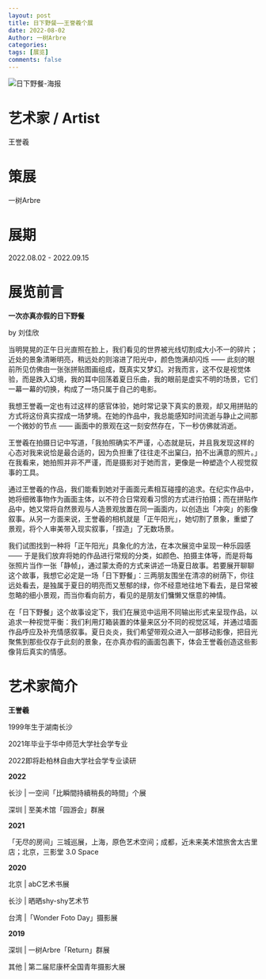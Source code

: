 ```yaml
---
layout: post
title: 日下野餐——王誉羲个展
date: 2022-08-02
Author: 一树Arbre
categories: 
tags: [展览]
comments: false
--- 
```


![日下野餐-海报](https://i.imgtg.com/2022/08/15/KqGzI.png)

# 艺术家 / Artist

王誉羲 

# 策展

一树Arbre

# 展期

2022.08.02 - 2022.09.15

# 展览前言

**一次亦真亦假的日下野餐**

by 刘佳欣

当明晃晃的正午日光直照在脸上，我们看见的世界被光线切割成大小不一的碎片；近处的景象清晰明亮，稍远处的则溶进了阳光中，颜色饱满却闪烁 —— 此刻的眼前所见仿佛由一张张拼贴图画组成，既真实又梦幻。对我而言，这不仅是视觉体验，而是跌入幻境，我的耳中回荡着夏日乐曲，我的眼前是虚实不明的场景，它们一幕一幕的切换，构成了一场只属于自己的电影。

我想王誉羲一定也有过这样的感官体验，她时常记录下真实的景观，却又用拼贴的方式将这份真实捏成一场梦境。在她的作品中，我总能感知时间流逝与静止之间那一个微妙的节点 —— 画面中的景观在这一刻安然存在，下一秒仿佛就消逝。

王誉羲在拍摄日记中写道，「我拍照确实不严谨，心态就是玩，并且我发现这样的心态对我来说恰是最合适的，因为负担重了往往走不出窠臼，拍不出满意的照片。」在我看来，她拍照并非不严谨，而是摄影对于她而言，更像是一种塑造个人视觉叙事的工具。

通过王誉羲的作品，我们能看到她对于画面元素相互碰撞的追求。在纪实作品中，她将细微事物作为画面主体，以不符合日常观看习惯的方式进行拍摄；而在拼贴作品中，她又常将自然景观与人造景观放置在同一画面内，以创造出「冲突」的影像叙事。从另一方面来说，王誉羲的相机就是「正午阳光」，她切割了景象，重塑了景观，将个人审美带入现实叙事，「捏造」了无数场景。

我们试图找到一种将「正午阳光」具象化的方法，在本次展览中呈现一种乐园感 —— 于是我们放弃将她的作品进行常规的分类，如颜色、拍摄主体等，而是将每张照片当作一张「静帧」，通过蒙太奇的方式来讲述一场夏日故事。若要展开聊聊这个故事，我想它必定是一场「日下野餐」：三两朋友围坐在清凉的树荫下，你往远处看去，是独属于夏日的明亮而又葱郁的绿，你不经意地往地下看去，是日常被忽略的细小景观，而当你看向前方，看见的是朋友们慵懒又惬意的神情。

在「日下野餐」这个故事设定下，我们在展览中运用不同输出形式来呈现作品，以追求一种视觉平衡：我们利用灯箱装置的体量来区分不同的视觉区域，并通过墙面作品呼应及补充情感叙事。夏日炎炎，我们希望带观众进入一部移动影像，把目光聚焦到那些仅存于此刻的景象，在亦真亦假的画面包裹下，体会王誉羲创造这些影像背后真实的情感。

# 艺术家简介

**王誉羲**

1999年生于湖南长沙

2021年毕业于华中师范大学社会学专业

2022即将赴柏林自由大学社会学专业读研

**2022**

长沙 | 一空间「比瞬間持續稍長的時間」个展

深圳 | 至美术馆「园游会」群展

**2021**

「无尽的房间」三城巡展，上海，原色艺术空间；成都，近未来美术馆旅舍太古里店；北京，三影堂 3.0 Space

**2020**

北京 | abC艺术书展

长沙 | 晒晒shy-shy艺术节

台湾 |「Wonder Foto Day」摄影展

**2019**

深圳 | 一树Arbre「Return」群展

其他 | 第二届尼康杯全国青年摄影大展

